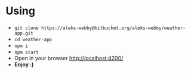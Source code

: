 # Using
- `git clone https://aleks-webby@bitbucket.org/aleks-webby/weather-app.git`
- `cd weather-app`
- `npm i`
- `npm start`
- Open in your browser [http://localhost:4200/](http://localhost:4200/)
- **Enjoy :)**
